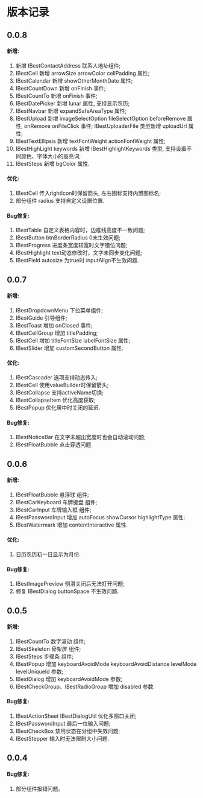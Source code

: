 # 版本记录

## 0.0.8
#### 新增:
1. 新增 IBestContactAddress 联系人地址组件;
2. IBestCell 新增 arrowSize arrowColor cellPadding 属性;
3. IBestCalendar 新增 showOtherMonthDate 属性;
4. IBestCountDown 新增 onFinish 事件;
5. IBestCountTo 新增 onFinish 事件;
6. IBestDatePicker 新增 lunar 属性, 支持显示农历;
7. IBestNavbar 新增 expandSafeAreaType 属性;
8. IBestUpload 新增 imageSelectOption fileSelectOption beforeRemove 属性, onRemove onFileClick 事件; IBestUploaderFile 类型新增 uploadUrl 属性;
9. IBestTextEllipsis 新增 textFontWeight actionFontWeight 属性;
10. IBestHighLight keywords 新增 IBestHighlightKeywords 类型, 支持设置不同颜色、字体大小的高亮词;
11. IBestSteps 新增 bgColor 属性.

#### 优化:
1. IBestCell 传入rightIcon时保留箭头, 左右图标支持内置图标名;
2. 部分组件 radius 支持自定义设置位置.

#### Bug修复:
1. IBestTable 自定义表格内容时，边框线高度不一致问题;
2. IBestButton btnBorderRadius 0未生效问题;
3. IBestProgress 进度条宽度较宽时文字错位问题;
4. IBestHighlight text动态修改时，文字未同步变化问题;
5. IBestField autosize 为true时 inputAlign不生效问题.

## 0.0.7
#### 新增:
1. IBestDropdownMenu 下拉菜单组件;
2. IBestGuide 引导组件;
3. IBestToast 增加 onClosed 事件;
4. IBestCellGroup 增加 titlePadding;
5. IBestCell 增加 titleFontSize labelFontSize 属性;
6. IBestSlider 增加 customSecondButton 属性.

#### 优化:
1. IBestCascader 选项支持动态传入;
2. IBestCell 使用valueBuilder时保留箭头;
3. IBestCollapse 支持activeName切换;
4. IBestCollapseItem 优化高度获取;
5. IBestPopup 优化居中时关闭的延迟.

#### Bug修复:
1. IBestNoticeBar 在文字未超出宽度时也会自动滚动问题;
2. IBestFloatBubble 点击穿透问题.

## 0.0.6
#### 新增:
1. IBestFloatBubble 悬浮球 组件;
2. IBestCarKeyboard 车牌键盘 组件;
3. IBestCarInput 车牌输入框 组件;
4. IBestPasswordInput 增加 autoFocus showCursor highlightType 属性;
5. IBestWatermark 增加 contentInteractive 属性.

#### 优化:
1. 日历农历初一日显示为月份.

#### Bug修复:
1. IBestImagePreview 侧滑关闭后无法打开问题;
2. 修复 IBestDialog buttonSpace 不生效问题.

## 0.0.5
#### 新增:
1. IBestCountTo 数字滚动 组件;
2. IBestSkeleton 骨架屏 组件;
3. IBestSteps 步骤条 组件;
4. IBestPopup  增加  keyboardAvoidMode keyboardAvoidDistance levelMode levelUniqueId 参数;
5. IBestDialog 增加 keyboardAvoidMode 参数;
6. IBestCheckGroup、IBestRadioGroup 增加 disabled 参数.

#### Bug修复:
1. IBestActionSheet IBestDialogUtil 优化多窗口关闭;
2. IBestPasswordInput 最后一位输入问题;
3. IBestCheckBox 禁用状态在分组中失效问题;
4. IBestStepper 输入时无法限制大小问题.

## 0.0.4
#### Bug修复:
1. 部分组件报错问题。